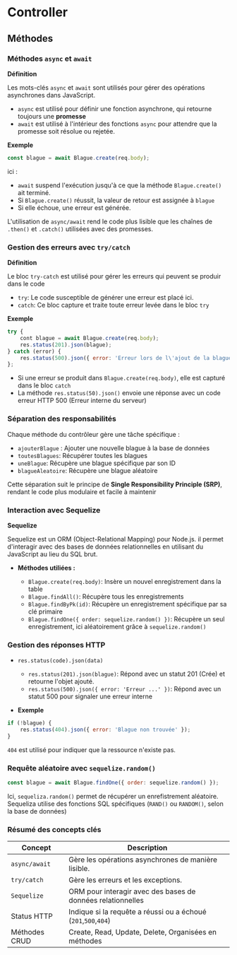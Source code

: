 # Controller

## Méthodes

### Méthodes `async` et `await`

**Définition**

Les mots-clés `async` et `await` sont utilisés pour gérer des opérations asynchrones dans JavaScript.

- `async` est utilisé pour définir une fonction asynchrone, qui retourne toujours une **promesse**
- `await` est utilisé à l'intérieur des fonctions `async` pour attendre que la promesse soit résolue ou rejetée.

**Exemple**

```js
const blague = await Blague.create(req.body);
```

ici :
- `await` suspend l'exécution jusqu'à ce que la méthode `Blague.create()` ait terminé.
- Si `Blague.create()` réussit, la valeur de retour est assignée à `blague`
- Si elle échoue, une erreur est générée.

L'utilisation de `async/await` rend le code plus lisible que les chaînes de `.then()` et `.catch()` utilisées avec des promesses.

### Gestion des erreurs avec `try/catch`

**Définition**

Le bloc `try-catch` est utilisé pour gérer les erreurs qui peuvent se produir dans le code
- `try`: Le code susceptible de générer une erreur est placé ici.
- `catch`: Ce bloc capture et traite toute erreur levée dans le bloc `try`

**Exemple**

```js
try {
    cont blague = await Blague.create(req.body);
    res.status(201).json(blague);
} catch (error) {
    res.status(500).json({ error: 'Erreur lors de l\'ajout de la blague.' });
};
```

- Si une erreur se produit dans `Blague.create(req.body)`, elle est capturé dans le bloc `catch`
- La méthode `res.status(50).json()` envoie une réponse avec un code erreur HTTP 500 (Erreur interne du serveur)

### Séparation des responsabilités

Chaque méthode du contrôleur gère une tâche spécifique :

- `ajouterBlague` : Ajouter une nouvelle blague à la base de données
- `toutesBlagues`: Récupérer toutes les blagues
- `uneBlague`: Récupère une blague spécifique par son ID
- `blagueAleatoire`: Récupère une blague aléatoire

Cette séparation suit le principe de **Single Responsibility Principle (SRP)**, rendant le code plus modulaire et facile à maintenir

### Interaction avec Sequelize

**Sequelize**

Sequelize est un ORM (Object-Relational Mapping) pour Node.js. il permet d'interagir avec des bases de données relationnelles en utilisant du JavaScript au lieu du SQL brut.

- **Méthodes utiliées :**

    - `Blague.create(req.body)`: Insère un nouvel enregistrement dans la table
    - `Blague.findAll()`: Récupère tous les enregistrements
    - `Blague.findByPk(id)`: Récupère un enregistrement spécifique par sa clé primaire
    - `Blague.findOne({ order: sequelize.random() })`: Récupère un seul enregistrement, ici aléatoirement grâce à `sequelize.random()`

### Gestion des réponses HTTP

- `res.status(code).json(data)`
    - `res.status(201).json(blague)`: Répond avec un statut 201 (Crée) et retourne l'objet ajouté.
    - `res.status(500).json({ error: 'Erreur ...' })`: Répond avec un statut 500 pour signaler une erreur interne

- **Exemple**

```js
if (!blague) {
    res.status(404).json({ error: 'Blague non trouvée' });
}
```
`404` est utilisé pour indiquer que la ressource n'existe pas.

### Requête aléatoire avec `sequelize.random()`

```js
const blague = await Blague.findOne({ order: sequelize.random() });
```
Ici, `sequeliza.random()` permet de récupérer un enrefistrement aléatoire. Sequeliza utilise des fonctions SQL spécifiques (`RAND()` ou `RANDOM()`, selon la base de données)

### Résumé des concepts clés

| Concept | Description |
| --- | --- |
| `async/await` | Gère les opérations asynchrones de manière lisible. |
| `try/catch` | Gère les erreurs et les exceptions. |
| `Sequelize` | ORM pour interagir avec des bases de données relationnelles |
| Status HTTP | Indique si la requête a réussi ou a échoué (`201`,`500`,`404`) |
| Méthodes CRUD | Create, Read, Update, Delete, Organisées en méthodes |